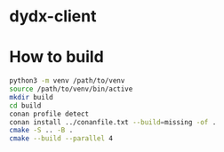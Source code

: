 # dydx-client

# How to build
```bash
python3 -m venv /path/to/venv
source /path/to/venv/bin/active
mkdir build
cd build
conan profile detect
conan install ../conanfile.txt --build=missing -of .
cmake -S .. -B .
cmake --build --parallel 4
``` 

